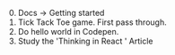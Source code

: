 0. Docs -> Getting started
1. Tick Tack Toe game. First pass through.
2. Do hello world in Codepen.
3. Study the 'Thinking in React ' Article
